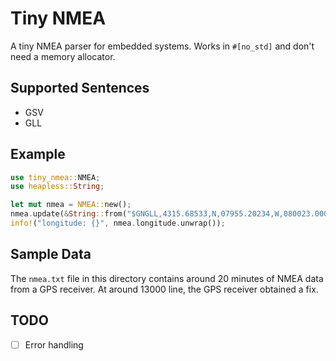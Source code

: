 # Tiny NMEA

A tiny NMEA parser for embedded systems. Works in `#[no_std]` and don't need a memory allocator.

## Supported Sentences

- GSV
- GLL

## Example

```rust
use tiny_nmea::NMEA;
use heapless::String;

let mut nmea = NMEA::new();
nmea.update(&String::from("$GNGLL,4315.68533,N,07955.20234,W,080023.000,A,A*5D\r\n"));
info!("longitude: {}", nmea.longitude.unwrap());
```

## Sample Data

The `nmea.txt` file in this directory contains around 20 minutes of NMEA data from a GPS receiver. At around 13000 line, the GPS receiver obtained a fix.

## TODO

- [ ] Error handling